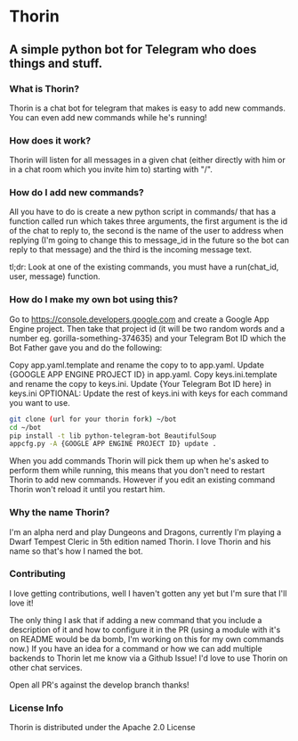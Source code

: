 # Thorin
## A simple python bot for Telegram who does things and stuff.

### What is Thorin?
Thorin is a chat bot for telegram that makes is easy to add new commands. You can even add new commands while he's running!

### How does it work?
Thorin will listen for all messages in a given chat (either directly with him or in a chat room which you invite him to) starting with "/".

### How do I add new commands?
All you have to do is create a new python script in commands/ that has a function called run which takes three arguments, the first argument is the 
id of the chat to reply to, the second is the name of the user to address when replying (I'm going to change this to message_id in the future so the bot can reply to that message) and the third is the incoming message text.

tl;dr: Look at one of the existing commands, you must have a run(chat_id, user, message) function.

### How do I make my own bot using this?
Go to https://console.developers.google.com and create a Google App Engine project. Then take that project id (it will be two random words and a number eg. gorilla-something-374635) and your Telegram Bot ID which the Bot Father gave you and do the following:

Copy app.yaml.template and rename the copy to to app.yaml.
Update {GOOGLE APP ENGINE PROJECT ID} in app.yaml.
Copy keys.ini.template and rename the copy to keys.ini.
Update {Your Telegram Bot ID here} in keys.ini 
OPTIONAL:
Update the rest of keys.ini with keys for each command you want to use.

```bash
git clone (url for your thorin fork) ~/bot
cd ~/bot
pip install -t lib python-telegram-bot BeautifulSoup
appcfg.py -A {GOOGLE APP ENGINE PROJECT ID} update .
```

When you add commands Thorin will pick them up when he's asked to perform them while running, this means that you don't need to restart Thorin to add 
new commands. However if you edit an existing command Thorin won't reload it until you restart him.

### Why the name Thorin?
I'm an alpha nerd and play Dungeons and Dragons, currently I'm playing a Dwarf Tempest Cleric in 5th edition named Thorin. 
I love Thorin and his name so that's how I named the bot. 

### Contributing

I love getting contributions, well I haven't gotten any yet but I'm sure that I'll love it!

The only thing I ask that if adding a new command that you include a description of it and how to configure it in the PR 
(using a module with it's on README would be da bomb, I'm working on this for my own commands now.) If you have an idea for 
a command or how we can add multiple backends to Thorin let me know via a Github Issue! I'd love to use Thorin on other chat services.

Open all PR's against the develop branch thanks!

### License Info

Thorin is distributed under the Apache 2.0 License

